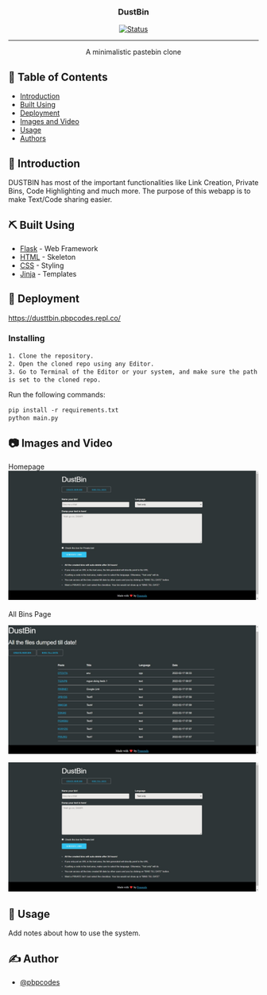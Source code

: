 
<h3 align="center">DustBin</h3>

<div align="center">

[![Status](https://img.shields.io/badge/status-active-success.svg)]()

</div>

---

<p align="center"> A minimalistic pastebin clone
    <br> 
</p>

## 📝 Table of Contents

- [Introduction](#intro)
- [Built Using](#built_using)
- [Deployment](#deployment)
- [Images and Video](#images)
- [Usage](#usage)
- [Authors](#authors)

## 🧐 Introduction <a name = "intro"></a>

DUSTBIN has most of the important functionalities like Link Creation, Private Bins, Code Highlighting and much more.
The purpose of this webapp is to make Text/Code sharing easier.


## ⛏️ Built Using <a name = "built_using"></a>

- [Flask](https://flask.palletsprojects.com/en/2.0.x/) - Web Framework
- [HTML](https://html.com/) - Skeleton
- [CSS](https://developer.mozilla.org/en-US/docs/Web/CSS) - Styling
- [Jinja](https://jinja.palletsprojects.com/en/3.0.x/) - Templates 

## 🚀 Deployment <a name = "deployment"></a>

https://dusttbin.pbpcodes.repl.co/



### Installing

```
1. Clone the repository.
2. Open the cloned repo using any Editor.
3. Go to Terminal of the Editor or your system, and make sure the path is set to the cloned repo.
```
Run the following commands:
```
pip install -r requirements.txt
python main.py
```

## 📷 Images and Video <a name="images"></a> 
Homepage <br>
![HomePage](/static/homepage.jpg) <br>
<br>
All Bins Page
<br>

![AllBins](/static/allBins.jpg)

[![pageVideo](/static/homepage.jpg)](https://youtu.be/8p6r8FOldZs)
## 🎈 Usage <a name="usage"></a>

Add notes about how to use the system.


## ✍️ Author <a name = "authors"></a>

- [@pbpcodes](https://github.com/pbpcodes) 


